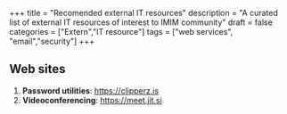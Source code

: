 +++
title = "Recomended external IT resources"
description = "A curated list of external IT resources of interest to IMIM community"
draft = false
categories = ["Extern","IT resource"]
tags = ["web services", "email","security"]
+++

## Web sites

1. **Password utilities**: https://clipperz.is
1. **Videoconferencing**: https://meet.jit.si
